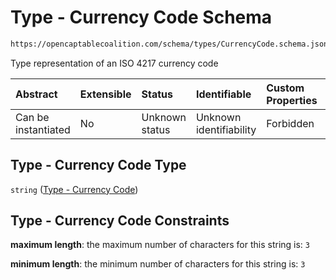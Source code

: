 # Type - Currency Code Schema

```txt
https://opencaptablecoalition.com/schema/types/CurrencyCode.schema.json
```

Type representation of an ISO 4217 currency code

| Abstract            | Extensible | Status         | Identifiable            | Custom Properties | Additional Properties | Access Restrictions | Defined In                                                                                     |
| :------------------ | :--------- | :------------- | :---------------------- | :---------------- | :-------------------- | :------------------ | :--------------------------------------------------------------------------------------------- |
| Can be instantiated | No         | Unknown status | Unknown identifiability | Forbidden         | Allowed               | none                | [CurrencyCode.schema.json](../../schema/types/CurrencyCode.schema.json "open original schema") |

## Type - Currency Code Type

`string` ([Type - Currency Code](currencycode.md))

## Type - Currency Code Constraints

**maximum length**: the maximum number of characters for this string is: `3`

**minimum length**: the minimum number of characters for this string is: `3`
